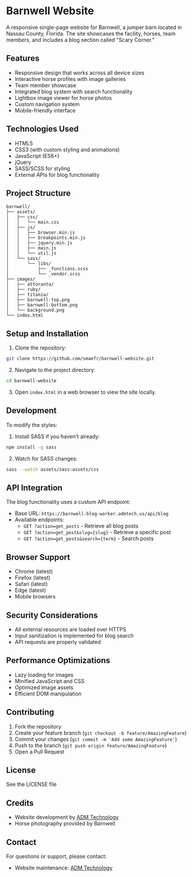 # Barnwell Website

A responsive single-page website for Barnwell, a jumper barn located in Nassau County, Florida. The site showcases the facility, horses, team members, and includes a blog section called "Scary Corner."

## Features

- Responsive design that works across all device sizes
- Interactive horse profiles with image galleries
- Team member showcase
- Integrated blog system with search functionality
- Lightbox image viewer for horse photos
- Custom navigation system
- Mobile-friendly interface

## Technologies Used

- HTML5
- CSS3 (with custom styling and animations)
- JavaScript (ES6+)
- jQuery
- SASS/SCSS for styling
- External APIs for blog functionality

## Project Structure

```
barnwell/
├── assets/
│   ├── css/
│   │   └── main.css
│   ├── js/
│   │   ├── browser.min.js
│   │   ├── breakpoints.min.js
│   │   ├── jquery.min.js
│   │   ├── main.js
│   │   └── util.js
│   └── sass/
│       └── libs/
│           ├── _functions.scss
│           └── _vendor.scss
├── images/
│   ├── attoranta/
│   ├── ruby/
│   ├── titania/
│   ├── barnwell-top.png
│   ├── barnwell-bottom.png
│   └── background.png
└── index.html
```

## Setup and Installation

1. Clone the repository:
```bash
git clone https://github.com/smaefr/barnwell-website.git
```

2. Navigate to the project directory:
```bash
cd barnwell-website
```

3. Open `index.html` in a web browser to view the site locally.

## Development

To modify the styles:

1. Install SASS if you haven't already:
```bash
npm install -g sass
```

2. Watch for SASS changes:
```bash
sass --watch assets/sass:assets/css
```

## API Integration

The blog functionality uses a custom API endpoint:
- Base URL: `https://barnwell-blog-worker.admtech.us/api/blog`
- Available endpoints:
  - `GET ?action=get_posts` - Retrieve all blog posts
  - `GET ?action=get_post&slug={slug}` - Retrieve a specific post
  - `GET ?action=get_posts&search={term}` - Search posts

## Browser Support

- Chrome (latest)
- Firefox (latest)
- Safari (latest)
- Edge (latest)
- Mobile browsers

## Security Considerations

- All external resources are loaded over HTTPS
- Input sanitization is implemented for blog search
- API requests are properly validated

## Performance Optimizations

- Lazy loading for images
- Minified JavaScript and CSS
- Optimized image assets
- Efficient DOM manipulation

## Contributing

1. Fork the repository
2. Create your feature branch (`git checkout -b feature/AmazingFeature`)
3. Commit your changes (`git commit -m 'Add some AmazingFeature'`)
4. Push to the branch (`git push origin feature/AmazingFeature`)
5. Open a Pull Request

## License

See the LICENSE file

## Credits

- Website development by [ADM Technology](https://admtech.org)
- Horse photography provided by Barnwell

## Contact

For questions or support, please contact:
- Website maintenance: [ADM Technology](https://admtech.org)
